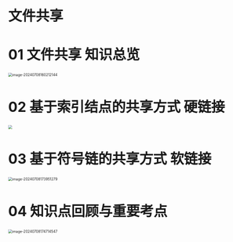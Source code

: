 # 文件共享



# 01 文件共享 知识总览 

<img src="https://cvp.oss-cn-shanghai.aliyuncs.com/picgo/202407081602240.png" alt="image-20240708160212144" style="zoom:50%;" />



# 02 基于索引结点的共享方式 硬链接

<img src="https://cvp.oss-cn-shanghai.aliyuncs.com/picgo/202407081703908.png" style="zoom:50%;" />



# 03 基于符号链的共享方式 软链接

<img src="https://cvp.oss-cn-shanghai.aliyuncs.com/picgo/202407081739777.png" alt="image-20240708173951279" style="zoom:50%;" />



# 04 知识点回顾与重要考点

<img src="https://cvp.oss-cn-shanghai.aliyuncs.com/picgo/202407081747873.png" alt="image-20240708174714547" style="zoom:50%;" />